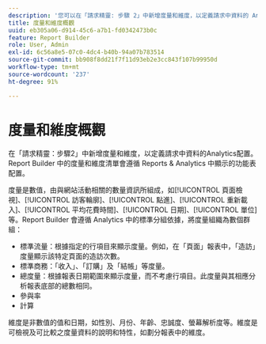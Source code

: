 ```yaml
---
description: '您可以在「請求精靈: 步驟 2」中新增度量和維度，以定義請求中資料的 Analytics 配置。Report Builder 中的度量和維度清單會遵循 Reports & Analytics 中顯示的功能表配置。'
title: 度量和維度概觀
uuid: eb305a06-d914-45c6-a7b1-fd0342473b0c
feature: Report Builder
role: User, Admin
exl-id: 6c56a8e5-07c0-4dc4-b40b-94a07b783514
source-git-commit: bb908f8dd21f7f11d93eb2e3cc843f107b99950d
workflow-type: tm+mt
source-wordcount: '237'
ht-degree: 91%

---
```


# 度量和維度概觀

在「請求精靈：步驟2」中新增度量和維度，以定義請求中資料的Analytics配置。 Report Builder 中的度量和維度清單會遵循 Reports &amp; Analytics 中顯示的功能表配置。

度量是數值，由與網站活動相關的數量資訊所組成，如[!UICONTROL 頁面檢視]、[!UICONTROL 訪客輪廓]、[!UICONTROL 點進]、[!UICONTROL 重新載入]、[!UICONTROL 平均花費時間]、[!UICONTROL 日期]、[!UICONTROL 單位]等。Report Builder 會遵循 Analytics 中的標準分組依據，將度量組織為數個群組：

* 標準流量：根據指定的行項目來顯示度量。例如，在「頁面」報表中，「造訪」度量顯示該特定頁面的造訪次數。
* 標準商務：「收入」、「訂購」及「結帳」等度量。
* 總度量：根據報表日期範圍來顯示度量，而不考慮行項目。此度量與其相應分析報表底部的總數相同。
* 參與率
* 計算

維度是非數值的值和日期，如性別、月份、年齡、忠誠度、螢幕解析度等。維度是可檢視及可比較之度量資料的說明和特性，如劃分報表中的維度。
